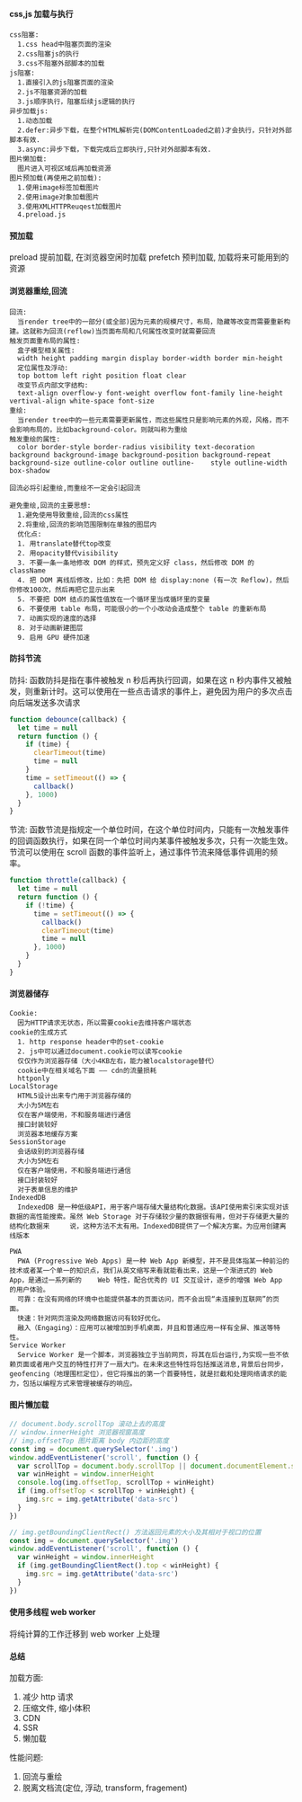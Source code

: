 #### css,js 加载与执行

    css阻塞:
      1.css head中阻塞页面的渲染
      2.css阻塞js的执行
      3.css不阻塞外部脚本的加载
    js阻塞:
      1.直接引入的js阻塞页面的渲染
      2.js不阻塞资源的加载
      3.js顺序执行，阻塞后续js逻辑的执行
    异步加载js:
      1.动态加载
      2.defer:异步下载，在整个HTML解析完(DOMContentLoaded之前)才会执行，只针对外部脚本有效.
      3.async:异步下载，下载完成后立即执行,只针对外部脚本有效.
    图片懒加载:
      图片进入可视区域后再加载资源
    图片预加载(再使用之前加载):
      1.使用image标签加载图片
      2.使用image对象加载图片
      3.使用XMLHTTPReuqest加载图片
      4.preload.js

#### 预加载

preload 提前加载, 在浏览器空闲时加载
prefetch 预判加载, 加载将来可能用到的资源

#### 浏览器重绘,回流

    回流:
      当render tree中的一部分(或全部)因为元素的规模尺寸，布局，隐藏等改变而需要重新构建。这就称为回流(reflow)当页面布局和几何属性改变时就需要回流
    触发页面重布局的属性:
      盒子模型相关属性:
      width height padding margin display border-width border min-height
      定位属性及浮动:
      top bottom left right position float clear
      改变节点内部文字结构:
      text-align overflow-y font-weight overflow font-family line-height vertival-align white-space font-size
    重绘:
      当render tree中的一些元素需要更新属性，而这些属性只是影响元素的外观，风格，而不会影响布局的，比如background-color。则就叫称为重绘
    触发重绘的属性:
      color border-style border-radius visibility text-decoration background background-image background-position background-repeat background-size outline-color outline outline-    style outline-width box-shadow

    回流必将引起重绘,而重绘不一定会引起回流

    避免重绘,回流的主要思想:
      1.避免使用导致重绘,回流的css属性
      2.将重绘,回流的影响范围限制在单独的图层内
      优化点:
      1. 用translate替代top改变
      2. 用opacity替代visibility
      3. 不要一条一条地修改 DOM 的样式，预先定义好 class，然后修改 DOM 的 className
      4. 把 DOM 离线后修改，比如：先把 DOM 给 display:none (有一次 Reflow)，然后你修改100次，然后再把它显示出来
      5. 不要把 DOM 结点的属性值放在一个循环里当成循环里的变量
      6. 不要使用 table 布局，可能很小的一个小改动会造成整个 table 的重新布局
      7. 动画实现的速度的选择
      8. 对于动画新建图层
      9. 启用 GPU 硬件加速

#### 防抖节流

防抖:
函数防抖是指在事件被触发 n 秒后再执行回调，如果在这 n 秒内事件又被触发，则重新计时。这可以使用在一些点击请求的事件上，避免因为用户的多次点击向后端发送多次请求

```javascript
function debounce(callback) {
  let time = null
  return function () {
    if (time) {
      clearTimeout(time)
      time = null
    }
    time = setTimeout(() => {
      callback()
    }, 1000)
  }
}
```

节流:
函数节流是指规定一个单位时间，在这个单位时间内，只能有一次触发事件的回调函数执行，如果在同一个单位时间内某事件被触发多次，只有一次能生效。节流可以使用在 scroll 函数的事件监听上，通过事件节流来降低事件调用的频率。

```javascript
function throttle(callback) {
  let time = null
  return function () {
    if (!time) {
      time = setTimeout(() => {
        callback()
        clearTimeout(time)
        time = null
      }, 1000)
    }
  }
}
```

#### 浏览器储存

    Cookie:
      因为HTTP请求无状态，所以需要cookie去维持客户端状态
    cookie的生成方式
      1. http response header中的set-cookie
      2. js中可以通过document.cookie可以读写cookie
      仅仅作为浏览器存储（大小4KB左右，能力被localstorage替代）
      cookie中在相关域名下面 —— cdn的流量损耗
      httponly
    LocalStorage
      HTML5设计出来专门用于浏览器存储的
      大小为5M左右
      仅在客户端使用，不和服务端进行通信
      接口封装较好
      浏览器本地缓存方案
    SessionStorage
      会话级别的浏览器存储
      大小为5M左右
      仅在客户端使用，不和服务端进行通信
      接口封装较好
      对于表单信息的维护
    IndexedDB
      IndexedDB 是一种低级API，用于客户端存储大量结构化数据。该API使用索引来实现对该数据的高性能搜索。虽然 Web Storage 对于存储较少量的数据很有用，但对于存储更大量的结构化数据来     说，这种方法不太有用。IndexedDB提供了一个解决方案。为应用创建离线版本

    PWA
      PWA (Progressive Web Apps) 是一种 Web App 新模型，并不是具体指某一种前沿的技术或者某一个单一的知识点，我们从英文缩写来看就能看出来，这是一个渐进式的 Web App，是通过一系列新的    Web 特性，配合优秀的 UI 交互设计，逐步的增强 Web App 的用户体验。
      可靠：在没有网络的环境中也能提供基本的页面访问，而不会出现“未连接到互联网”的页面。
      快速：针对网页渲染及网络数据访问有较好优化。
      融入（Engaging）：应用可以被增加到手机桌面，并且和普通应用一样有全屏、推送等特性。
    Service Worker
      Service Worker 是一个脚本，浏览器独立于当前网页，将其在后台运行,为实现一些不依赖页面或者用户交互的特性打开了一扇大门。在未来这些特性将包括推送消息,背景后台同步，          geofencing（地理围栏定位），但它将推出的第一个首要特性，就是拦截和处理网络请求的能力，包括以编程方式来管理被缓存的响应。

#### 图片懒加载

```javascript
// document.body.scrollTop 滚动上去的高度
// window.innerHeight 浏览器视窗高度
// img.offsetTop 图片距离 body 内边距的高度
const img = document.querySelector('.img')
window.addEventListener('scroll', function () {
  var scrollTop = document.body.scrollTop || document.documentElement.scrollTop
  var winHeight = window.innerHeight
  console.log(img.offsetTop, scrollTop + winHeight)
  if (img.offsetTop < scrollTop + winHeight) {
    img.src = img.getAttribute('data-src')
  }
})
```

```javascript
// img.getBoundingClientRect() 方法返回元素的大小及其相对于视口的位置
const img = document.querySelector('.img')
window.addEventListener('scroll', function () {
  var winHeight = window.innerHeight
  if (img.getBoundingClientRect().top < winHeight) {
    img.src = img.getAttribute('data-src')
  }
})
```

#### 使用多线程 web worker

将纯计算的工作迁移到 web worker 上处理

#### 总结

加载方面:

1. 减少 http 请求
2. 压缩文件, 缩小体积
3. CDN
4. SSR
5. 懒加载

性能问题:

1. 回流与重绘
2. 脱离文档流(定位, 浮动, transform, fragement)

